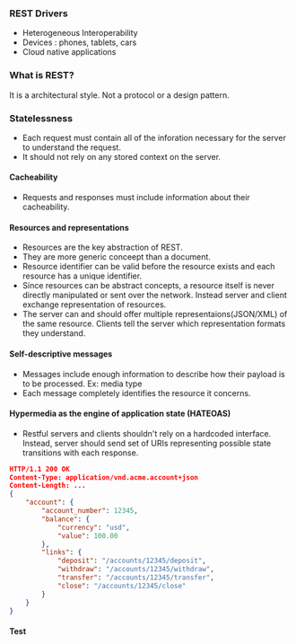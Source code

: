 ### REST Drivers
* Heterogeneous Interoperability
* Devices : phones, tablets, cars
* Cloud native applications

### What is REST?
It is a architectural style. Not a protocol or a design pattern.
### Statelessness
* Each request must contain all of the inforation necessary for the server to understand the request. 
* It should not rely on any stored context on the server.
#### Cacheability
* Requests and responses must include information about their cacheability.
#### Resources and representations
* Resources are the key abstraction of REST. 
* They are more generic conceept than a document. 
* Resource identifier can be valid before the resource exists and each resource has a unique identifier.
* Since resources can be abstract concepts, a resource itself is never directly manipulated or sent over the network. Instead server and client exchange representation of resources.
* The server can and should offer multiple representaions(JSON/XML) of the same resource. Clients tell the server which representation formats they understand.
#### Self-descriptive messages
* Messages include enough information to describe how their payload is to be processed. Ex: media type
* Each message completely identifies the resource it concerns.
#### Hypermedia as the engine of application state (HATEOAS)
* Restful servers and clients shouldn't rely on a hardcoded interface. Instead, server should send set of URIs representing possible state transitions with each response.
```json
HTTP/1.1 200 OK
Content-Type: application/vnd.acme.account+json
Content-Length: ...
{
    "account": {
        "account_number": 12345,
        "balance": {
            "currency": "usd",
            "value": 100.00
        },
        "links": {
            "deposit": "/accounts/12345/deposit",
            "withdraw": "/accounts/12345/withdraw",
            "transfer": "/accounts/12345/transfer",
            "close": "/accounts/12345/close"
        }
    }
}
```

#### Test


